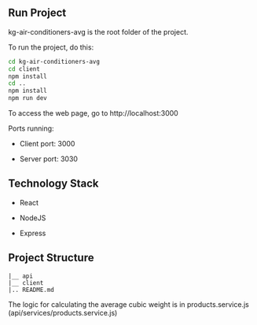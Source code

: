## Run Project

kg-air-conditioners-avg is the root folder of the project.

To run the project, do this:

```bash
cd kg-air-conditioners-avg
cd client
npm install
cd ..
npm install
npm run dev
```

To access the web page, go to http://localhost:3000

Ports running:

* Client port: 3000

* Server port: 3030

## Technology Stack
* React

* NodeJS

* Express

## Project Structure
```
|__ api
|__ client
|.. README.md
```

The logic for calculating the average cubic weight is in products.service.js (api/services/products.service.js)
